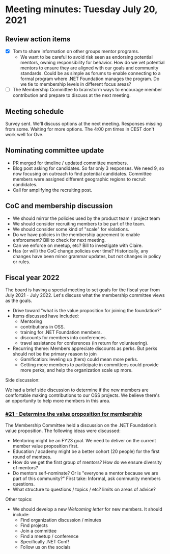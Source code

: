 # Meeting minutes: Tuesday July 20, 2021

## Review action items

- [X] Tom to share information on other groups mentor programs.
  - We want to be careful to avoid risk seen as endorsing potential mentors, owning responsibility for behavior. How do we vet potential mentors to ensure they are aligned with our goals and community standards. Could be as simple as forums to enable connecting to a formal program where .NET Foundation manages the program. Do we tie to membership levels in different focus areas?
- [ ] The Membership Committee to brainstorm ways to encourage member contribution and prepare to discuss at the next meeting.

## Meeting schedule

Survey sent. We'll discuss options at the next meeting. Responses missing from some. Waiting for more options. The 4:00 pm times in CEST don't work well for Ove.

## Nominating committee update

- PR merged for timeline / updated committee members.
- Blog post asking for candidates. So far only 3 responses. We need 9, so now focusing on outreach to find potential candidates. Committee members were assigned different geographic regions to recruit candidates.
- Call for amplifying the recruiting post.

## CoC and membership discussion

- We should mirror the policies used by the product team / project team
- We should consider recruiting members to be part of the team.
- We should consider some kind of "scale" for violations.
- Do we have policies in the membership agreement to enable enforcement? Bill to check for next meeting.
- Can we enforce on meetup, etc? Bill to investigate with Claire.
- Has (or will) the CoC change policies over time? Historically, any changes have been minor grammar updates, but not changes in policy or rules.

## Fiscal year 2022

The board is having a special meeting to set goals for the fiscal year from July 2021 - July 2022. Let's discuss what the membership committee views as the goals.

- Drive toward "what is the value proposition for joining the foundation?"
- Items discussed have included:
  - Mentoring
  - contributions in OSS.
  - training for .NET Foundation members.
  - discounts for members into conferences.
  - travel assistance for conferences (in return for volunteering).
- Recurring theme: Members appreciate discounts as perks. But perks should not be the primary reason to join
  - Gamification: leveling up (tiers) could mean more perks.
  - Getting more members to participate in committees could provide more perks, and help the organization scale up more.

Side discussion:

We had a brief side discussion to determine if the new members are comfortable making contributions to our OSS projects. We believe there's an opportunity to help more members in this area.

### [#21 - Determine the value proposition for membership](https://github.com/dotnet-foundation/wg-membership/issues/21)

The Membership Committee held a discussion on the .NET Foundation’s value proposition. The following ideas were discussed:

- Mentoring might be an FY23 goal. We need to deliver on the current member value proposition first.
- Education / academy might be a better cohort (20 people) for the first round of mentees.
- How do we get the first group of mentors? How do we ensure diversity of mentors?
- Do mentors self-nominate? Or is "everyone a mentor because we are part of this community?"
    First take: Informal, ask community members questions.
- What structure to questions / topics / etc? limits on areas of advice?

Other topics:

- We should develop a new *Welcoming letter* for new members. It should include:
  - Find organization discussion / minutes
  - Find projects
  - Join a committee
  - Find a meetup / conference
  - Specifically .NET Conf!
  - Follow us on the socials
